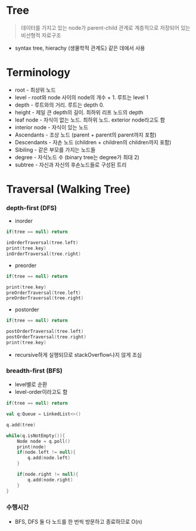 # Tree

> 데이터를 가지고 있는 node가 parent-child 관계로 계층적으로 저장되어 있는 비선형적 자료구조
> 
- syntax tree, hierachy (생물학적 관계도) 같은 데에서 사용

# Terminology

- root - 최상위 노드
- level - root와 node 사이의 node의 개수 + 1. 루트는 level 1
- depth - 루트와의 거리. 루트는 depth 0.
- height - 제일 큰 depth의 길이. 최하위 리프 노드의 depth
- leaf node - 자식이 없는 노드. 최하위 노드. exterior node라고도 함
- interior node - 자식이 있는 노드
- Ascendants - 조상 노드 (parent + parent의 parent까지 포함)
- Descendants - 자손 노드 (children + children의 children까지 포함)
- Sibiling - 같은 부모를 가지는 노드들
- degree - 자식노드 수 (binary tree는 degree가 최대 2)
- subtree - 자신과 자신의 후손노드들로 구성된 트리

# Traversal (Walking Tree)

### depth-first (DFS)

- inorder

```kotlin
if(tree == null) return

inOrderTraversal(tree.left)
print(tree.key)
inOrderTraversal(tree.right)
```

- preorder

```kotlin
if(tree == null) return

print(tree.key)
preOrderTraversal(tree.left)
preOrderTraversal(tree.right)
```

- postorder

```kotlin
if(tree == null) return

postOrderTraversal(tree.left)
postOrderTraversal(tree.right)
print(tree.key)
```

- recursive하게 실행되므로 stackOverflow나지 않게 조심

### breadth-first (BFS)

- level별로 순환
- level-order이라고도 함

```kotlin
if(tree == null) return

val q:Queue = LinkedList<>()

q.add(tree)

while(q.isNotEmpty()){
	Node node = q.poll()
	print(node)
	if(node.left != null){
		q.add(node.left)
	}

	if(node.right != null){
		q.add(node.right)
	}
}
```

### 수행시간

- BFS, DFS 둘 다 노드를 한 번씩 방문하고 종료하므로 O(n)
